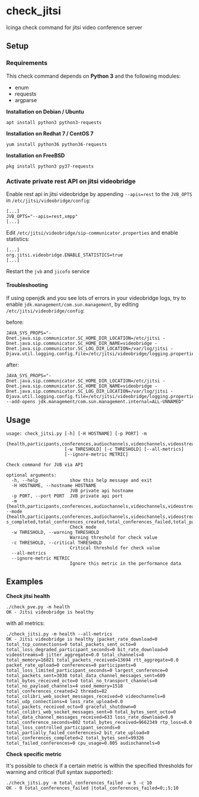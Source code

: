 # check_jitsi
Icinga check command for jitsi video conference server

## Setup

### Requirements

This check command depends on **Python 3** and the following modules:
 * enum
 * requests
 * argparse

**Installation on Debian / Ubuntu**
```
apt install python3 python3-requests
```

**Installation on Redhat 7 / CentOS 7**
```
yum install python36 python36-requests
```

**Installation on FreeBSD**
```
pkg install python3 py37-requests
```


### Activate private rest API on jitsi videobridge

Enable rest api in jitsi videobridge by appending `--apis=rest` to the `JVB_OPTS` in `/etc/jitsi/videobridge/config`:

```
[...]
JVB_OPTS="--apis=rest,xmpp"
[...]
```

Edit `/etc/jitsi/videobridge/sip-communicator.properties` and enable statistics:

```
[...]
org.jitsi.videobridge.ENABLE_STATISTICS=true
[...]
```

Restart the `jvb` and `jicofo` service

#### Troubleshooting

If using openjdk and you see lots of errors in your videobridge logs, try to enable `jdk.management/com.sun.management`, by editing `/etc/jitsi/videobridge/config`:

before:
```
JAVA_SYS_PROPS="-Dnet.java.sip.communicator.SC_HOME_DIR_LOCATION=/etc/jitsi -Dnet.java.sip.communicator.SC_HOME_DIR_NAME=videobridge -Dnet.java.sip.communicator.SC_LOG_DIR_LOCATION=/var/log/jitsi -Djava.util.logging.config.file=/etc/jitsi/videobridge/logging.properties"
```

after:
```
JAVA_SYS_PROPS="-Dnet.java.sip.communicator.SC_HOME_DIR_LOCATION=/etc/jitsi -Dnet.java.sip.communicator.SC_HOME_DIR_NAME=videobridge -Dnet.java.sip.communicator.SC_LOG_DIR_LOCATION=/var/log/jitsi -Djava.util.logging.config.file=/etc/jitsi/videobridge/logging.properties --add-opens jdk.management/com.sun.management.internal=ALL-UNNAMED"
```

## Usage

```
usage: check_jitsi.py [-h] [-H HOSTNAME] [-p PORT] -m
                      {health,participants,conferences,audiochannels,videochannels,videostreams,total_conferences_completed,total_conferences_created,total_conferences_failed,total_partially_failed_conferences,jitter_aggregate,total_no_payload_channels,total_no_transport_channels}
                      [-w THRESHOLD] [-c THRESHOLD] [--all-metrics]
                      [--ignore-metric METRIC]

Check command for JVB via API

optional arguments:
  -h, --help            show this help message and exit
  -H HOSTNAME, --hostname HOSTNAME
                        JVB private api hostname
  -p PORT, --port PORT  JVB private api port
  -m {health,participants,conferences,audiochannels,videochannels,videostreams,total_conferences_completed,total_conferences_created,total_conferences_failed,total_partially_failed_conferences,jitter_aggregate,total_no_payload_channels,total_no_transport_channels}, --mode {health,participants,conferences,audiochannels,videochannels,videostreams,total_conference
s_completed,total_conferences_created,total_conferences_failed,total_partially_failed_conferences,jitter_aggregate,total_no_payload_channels,total_no_transport_channels}
                        Check mode
  -w THRESHOLD, --warning THRESHOLD
                        Warning threshold for check value
  -c THRESHOLD, --critical THRESHOLD
                        Critical threshold for check value
  --all-metrics
  --ignore-metric METRIC
                        Ignore this metric in the performance data
```

## Examples

**Check jitsi health**
```
./check_pve.py -m health
OK - Jitsi videobridge is healthy 
```

with all metrics:

```
./check_jitsi.py -m health --all-metrics 
OK - Jitsi videobridge is healthy |packet_rate_download=0 total_tcp_connections=0 total_packets_sent_octo=0 total_loss_degraded_participant_seconds=0 bit_rate_download=0 videostreams=0 jitter_aggregate=0.0 total_channels=8 total_memory=16821 total_packets_received=13694 rtt_aggregate=0.0 packet_rate_upload=0 conferences=0 participants=0 total_loss_limited_participant_seconds=0 largest_conference=0 total_packets_sent=3030 total_data_channel_messages_sent=609 total_bytes_received_octo=0 total_no_transport_channels=0 total_no_payload_channels=4 used_memory=1518 total_conferences_created=2 threads=82 total_colibri_web_socket_messages_received=0 videochannels=0 total_udp_connections=4 loss_rate_upload=0.0 total_packets_received_octo=0 graceful_shutdown=0 total_colibri_web_socket_messages_sent=0 total_bytes_sent_octo=0 total_data_channel_messages_received=633 loss_rate_download=0.0 total_conference_seconds=802 total_bytes_received=9662349 rtp_loss=0.0 total_loss_controlled_participant_seconds=0 total_partially_failed_conferences=2 bit_rate_upload=0 total_conferences_completed=2 total_bytes_sent=99326 total_failed_conferences=0 cpu_usage=0.005 audiochannels=0
```

**Check specific metric**

It's possible to check if a certain metric is within the specified thresholds for warning and critical (full syntax supported):
```
./check_jitsi.py -m total_conferences_failed -w 5 -c 10
OK - 0 total_conferences_failed |total_conferences_failed=0;;5;10

```